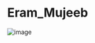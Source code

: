 # Eram_Mujeeb
![image](https://github.com/user-attachments/assets/20a0a8b4-73a5-4298-a2c2-084b09d7b4a7)
